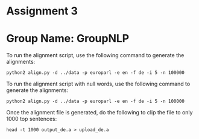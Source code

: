 # Assignment 3

# Group Name: GroupNLP

To run the alignment script, use the following command to generate the alignments:

`python2 align.py -d ../data -p europarl -e en -f de -i 5 -n 100000`


To run the alignment script with null words, use the following command to generate the alignments:

`python2 align.py -d ../data -p europarl -e en -f de -i 5 -n 100000`


Once the alignment file is generated, do the following to clip the file to only 1000 top sentences:

`head -t 1000 output_de.a > upload_de.a`

